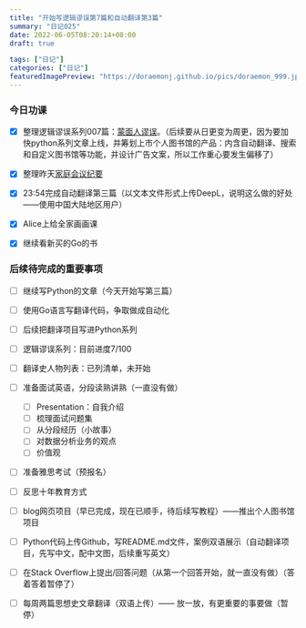 ```yaml
---
title: "开始写逻辑谬误第7篇和自动翻译第3篇"
summary: "日记025"
date: 2022-06-05T08:20:14+08:00
draft: true

tags: ["日记"]
categories: ["日记"]
featuredImagePreview: "https://doraemonj.github.io/pics/doraemon_999.jpeg"
---
```


### 今日功课

-   [x] 整理逻辑谬误系列007篇：[蒙面人谬误](https://doraemonj.github.io/zh-cn/logical_fallacy_008/)。（后续要从日更变为周更，因为要加快python系列文章上线，并筹划上市个人图书馆的产品：内含自动翻译、搜索和自定义图书馆等功能，并设计广告文案，所以工作重心要发生偏移了）
-   [x] 整理昨天[家庭会议纪要](https://doraemonj.github.io/zh-cn/family_meeting_01/)
-   [x] 23:54完成自动翻译第三篇（以文本文件形式上传DeepL，说明这么做的好处——使用中国大陆地区用户）
-   [x] Alice上给全家画画课
-   [x] 继续看新买的Go的书




### 后续待完成的重要事项

-   [ ] 继续写Python的文章（今天开始写第三篇）

-   [ ] 使用Go语言写翻译代码，争取做成自动化

    

-   [ ] 后续把翻译项目写进Python系列

-   [ ] 逻辑谬误系列：目前进度7/100

-   [ ] 翻译史人物列表：已列清单，未开始

-   [ ] 准备面试英语，分段读熟讲熟（一直没有做）

    -   [ ] Presentation：自我介绍
    -   [ ] 梳理面试问题集
    -   [ ] 从分段经历（小故事）
    -   [ ] 对数据分析业务的观点
    -   [ ] 价值观
    
-   [ ] 准备雅思考试（预报名）

-   [ ] 反思十年教育方式

-   [ ] blog网页项目（早已完成，现在已顺手，待后续写教程）——推出个人图书馆项目



-   [ ] Python代码上传Github，写README.md文件，案例双语展示（自动翻译项目，先写中文，配中文图，后续重写英文）
-   [ ] 在Stack Overflow上提出/回答问题（从第一个回答开始，就一直没有做）（答着答着暂停了）
-   [ ] 每周两篇思想史文章翻译（双语上传）—— 放一放，有更重要的事要做（暂停）



